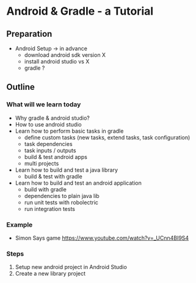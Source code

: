 # Android & Gradle - a Tutorial

## Preparation

- Android Setup -> in advance
  - download android sdk version X
  - install android studio vs X
  - gradle ?

## Outline

### What will we learn today

- Why gradle & android studio?
- How to use android studio 
- Learn how to perform basic tasks in gradle
  - define custom tasks (new tasks, extend tasks, task configuration)
  - task dependencies
  - task inputs / outputs
  - build & test android apps
  - multi projects
- Learn how to build and test a java library 
  - build & test with gradle
- Learn how to build and test an android application 
  - build with gradle
  - dependencies to plain java lib
  - run unit tests with robolectric
  - run integration tests

### Example

- Simon Says game https://www.youtube.com/watch?v=_UCnn4BI9S4

### Steps

1. Setup new android project in Android Studio
2. Create a new library project

